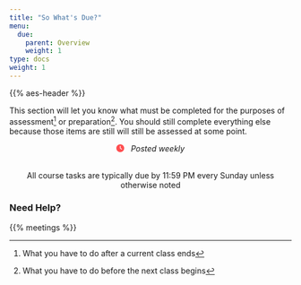 ```yaml
---
title: "So What's Due?"
menu:
  due:
    parent: Overview
    weight: 1
type: docs
weight: 1
---
```


{{% aes-header %}}

This section will let you know what must be completed for the purposes of assessment[^1] or preparation[^2]. You should still complete everything else because those items are still will still be assessed at some point.

<center>
<svg aria-hidden="true" role="img" viewBox="0 0 512 512" style="height:1em;width:1em;vertical-align:-0.125em;margin-left:auto;margin-right:auto;font-size:inherit;fill:#ff4e50;overflow:visible;position:relative;"><path d="M256 512C114.6 512 0 397.4 0 256C0 114.6 114.6 0 256 0C397.4 0 512 114.6 512 256C512 397.4 397.4 512 256 512zM232 256C232 264 236 271.5 242.7 275.1L338.7 339.1C349.7 347.3 364.6 344.3 371.1 333.3C379.3 322.3 376.3 307.4 365.3 300L280 243.2V120C280 106.7 269.3 96 255.1 96C242.7 96 231.1 106.7 231.1 120L232 256z"/></svg> &nbsp <i>Posted weekly</i>
</center>
<br>
<center>
<p id="rounded_corners">
All course tasks are typically due by 11:59 PM every Sunday unless otherwise noted
<p>
</center>

### Need Help?

{{% meetings %}}

[^1]: What you have to do after a current class ends

[^2]: What you have to do before the next class begins
